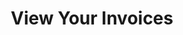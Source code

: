 ---
title: View Your Invoices
excerpt: Procedures for viewing your invoices
category: 642e3e62099279002b0a9d59
---